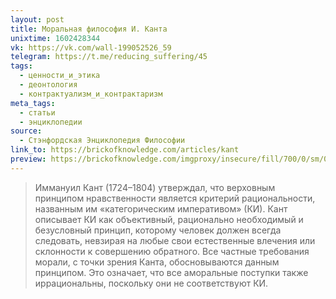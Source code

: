 ```yaml
---
layout: post
title: Моральная философия И. Канта
unixtime: 1602428344
vk: https://vk.com/wall-199052526_59
telegram: https://t.me/reducing_suffering/45
tags:
  - ценности_и_этика
  - деонтология
  - контрактуализм_и_контрактаризм
meta_tags:
  - статьи
  - энциклопедии
source:
  - Стэнфордская Энциклопедия Философии
link_to: https://brickofknowledge.com/articles/kant
preview: https://brickofknowledge.com/imgproxy/insecure/fill/700/0/sm/0/plain/local:///Immanuel%20Kant.jpg
---
```

>Иммануил Кант (1724–1804) утверждал, что верховным принципом нравственности является критерий рациональности, названным им «категорическим императивом» (КИ). Кант описывает КИ как объективный, рационально необходимый и безусловный принцип, которому человек должен всегда следовать, невзирая на любые свои естественные влечения или склонности к совершению обратного. Все частные требования морали, с точки зрения Канта, обосновываются данным принципом. Это означает, что все аморальные поступки также иррациональны, поскольку они не соответствуют КИ. 